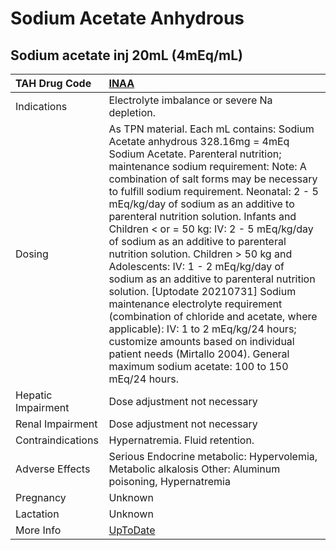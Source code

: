 # Sodium Acetate Anhydrous

## Sodium acetate inj 20mL (4mEq/mL)

| TAH Drug Code      | [INAA](https://www.tahsda.org.tw/drugs/hissearch.php?drug_code=INAA)                                                                                                                                                                                                                                                                                                                                                                                                                                                                                                                                                                                                                                                                                                                                                                             |
|:-------------------|:-------------------------------------------------------------------------------------------------------------------------------------------------------------------------------------------------------------------------------------------------------------------------------------------------------------------------------------------------------------------------------------------------------------------------------------------------------------------------------------------------------------------------------------------------------------------------------------------------------------------------------------------------------------------------------------------------------------------------------------------------------------------------------------------------------------------------------------------------|
| Indications        | Electrolyte imbalance or severe Na depletion.                                                                                                                                                                                                                                                                                                                                                                                                                                                                                                                                                                                                                                                                                                                                                                                                    |
| Dosing             | As TPN material. Each mL contains: Sodium Acetate anhydrous 328.16mg = 4mEq Sodium Acetate. Parenteral nutrition; maintenance sodium requirement: Note: A combination of salt forms may be necessary to fulfill sodium requirement. Neonatal: 2 - 5 mEq/kg/day of sodium as an additive to parenteral nutrition solution. Infants and Children < or = 50 kg: IV: 2 - 5 mEq/kg/day of sodium as an additive to parenteral nutrition solution. Children > 50 kg and Adolescents: IV: 1 - 2 mEq/kg/day of sodium as an additive to parenteral nutrition solution. [Uptodate 20210731] Sodium maintenance electrolyte requirement (combination of chloride and acetate, where applicable): IV: 1 to 2 mEq/kg/24 hours; customize amounts based on individual patient needs (Mirtallo 2004). General maximum sodium acetate: 100 to 150 mEq/24 hours. |
| Hepatic Impairment | Dose adjustment not necessary                                                                                                                                                                                                                                                                                                                                                                                                                                                                                                                                                                                                                                                                                                                                                                                                                    |
| Renal Impairment   | Dose adjustment not necessary                                                                                                                                                                                                                                                                                                                                                                                                                                                                                                                                                                                                                                                                                                                                                                                                                    |
| Contraindications  | Hypernatremia. Fluid retention.                                                                                                                                                                                                                                                                                                                                                                                                                                                                                                                                                                                                                                                                                                                                                                                                                  |
| Adverse Effects    | Serious Endocrine metabolic: Hypervolemia, Metabolic alkalosis Other: Aluminum poisoning, Hypernatremia                                                                                                                                                                                                                                                                                                                                                                                                                                                                                                                                                                                                                                                                                                                                          |
| Pregnancy          | Unknown                                                                                                                                                                                                                                                                                                                                                                                                                                                                                                                                                                                                                                                                                                                                                                                                                                          |
| Lactation          | Unknown                                                                                                                                                                                                                                                                                                                                                                                                                                                                                                                                                                                                                                                                                                                                                                                                                                          |
| More Info          | [UpToDate](https://www.uptodate.com/contents/sodium-acetate-anhydrous-drug-information)                                                                                                                                                                                                                                                                                                                                                                                                                                                                                                                                                                                                                                                                                                                                                          |


